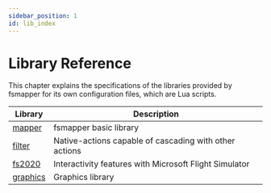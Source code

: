 ```yaml
---
sidebar_position: 1
id: lib_index
---
```


# Library Reference
This chapter explains the specifications of the libraries provided by fsmapper for its own configuration files, which are Lua scripts.

|Library| Description|
|----|------------|
|[mapper](/libs/mapper)|fsmapper basic library|
|[filter](/libs/filter)|Native-actions capable of cascading with other actions|
|[fs2020](/libs/fs2020)|Interactivity features with Microsoft Flight Simulator|
|[graphics](/libs/graphics)|Graphics library|